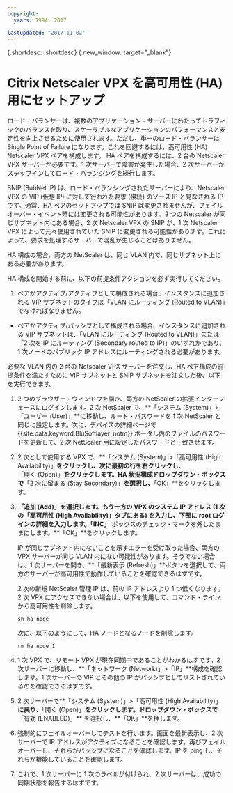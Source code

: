 ```yaml
---
copyright:
  years: 1994, 2017

lastupdated: "2017-11-02"
---
```


{:shortdesc: .shortdesc}
{:new_window: target="_blank"}

# Citrix Netscaler VPX を高可用性 (HA) 用にセットアップ

ロード・バランサーは、複数のアプリケーション・サーバーにわたってトラフィックのバランスを取り、スケーラブルなアプリケーションのパフォーマンスと安定性を向上させるために使用されます。ただし、単一のロード・バランサーは Single Point of Failure になります。これを回避するには、高可用性 (HA) Netscaler VPX ペアを構成します。 HA ペアを構成するには、2 台の Netscaler VPX サーバーが必要です。1 次サーバーで障害が発生した場合、2 次サーバーがステップインしてロード・バランシングを続行します。 

SNIP (SubNet IP) は、ロード・バランシングされたサーバーにより、Netscaler VPX の VIP (仮想 IP) に対して行われた要求 (接続) のソース IP と見なされる IP です。通常、HA ペアのセットアップでは SNIP は変更されませんが、フェイルオーバー・イベント時には変更される可能性があります。2 つの Netscaler が同じサブネット内にある場合、2 次 Netscaler VPX の SNIP が、1 次 Netscaler VPX によって元々使用されていた SNIP に変更される可能性があります。これによって、要求を処理するサーバーで混乱が生じることはありません。

HA 構成の場合、両方の NetScaler は、同じ VLAN 内で、同じサブネット上にある必要があります。

HA 構成を開始する前に、以下の前提条件アクションを必ず実行してください。

1. ペアがアクティブ/アクティブとして構成される場合、インスタンスに追加される VIP サブネットのタイプは「VLAN にルーティング (Routed to VLAN)」でなければなりません。
* ペアがアクティブ/パッシブとして構成される場合、インスタンスに追加される VIP サブネットは、「VLAN にルーティング (Routed to VLAN)」または「2 次を IP にルーティング (Secondary routed to IP)」のいずれかであり、1 次ノードのパブリック IP アドレスにルーティングされる必要があります。

必要な VLAN 内の 2 台の Netscaler VPX サーバーを注文し、HA ペア構成の前提条件を満たすために VIP サブネットと SNIP サブネットを注文した後、以下を実行できます。

1. 2 つのブラウザー・ウィンドウを開き、両方の NetScaler の拡張インターフェースにログインします。2 次 NetScaler で、**「システム (System)」>「ユーザー (User)」**に移動し、ルート・パスワードを 1 次 NetScaler と同じに設定します。次に、デバイスの詳細ページで {{site.data.keyword.BluSoftlayer_notm}} ポータル内のファイルのパスワードを更新して、2 次 NetScaler 用に設定したパスワードと一致させます。

2. 2 次として使用する VPX で、**「システム (System)」>「高可用性 (High Availability)」**をクリックし、次に最初の行を右クリックし、**「開く (Open)」**をクリックします。HA 状況構成ドロップダウン・ボックスで**「2 次に留まる (Stay Secondary)」**を選択し、**「OK」**をクリックします。

3. **「追加 (Add)」**を選択します。もう一方の VPX のシステム IP アドレス (1 次の「高可用性 (High Availability)」タブにある) を入力し、下部に root ログインの詳細を入力します。**「INC」** ボックスのチェック・マークを外したままにします。**「OK」**をクリックします。 
	
	IP が同じサブネット内にないことを示すエラーを受け取った場合、両方の VPX サーバーが同じ VLAN 内にない可能性があります。そうでない場合は、1 次サーバーを開き、**「最新表示 (Refresh)」**ボタンを選択して、両方のサーバーが高可用性で動作していることを確認できるはずです。 

	2 次の新規 NetScaler 管理 IP は、前の IP アドレスより 1 つ低くなります。2 次 VPX にアクセスできない場合は、以下を使用して、コマンド・ラインから高可用性を削除します。

	`sh ha node`

	次に、以下のようにして、HA ノードとなるノードを削除します。
	
	`rm ha node 1`

4. 1 次 VPX で、リモート VPX が現在同期中であることがわかるはずです。2 次サーバーに移動し、**「ネットワーク (Network)」>「IP」**構成を確認します。1 次サーバーの VIP とその他の IP がパッシブとしてリストされているのを確認できるはずです。

6. 2 次サーバーで**「システム (System)」>「高可用性 (High Availability)」**に戻り、**「開く (Open)」**をクリックします。ドロップダウン・ボックスで**「有効 (ENABLED)」** を選択し、**「OK」**を押します。

7. 強制的にフェイルオーバーしてテストを行います。画面を最新表示し、2 次サーバーで IP アドレスがアクティブになることを確認します。再びフェイルオーバーし、それらがパッシブになることを確認します。IP を ping し、それらが機能していることを確認します。

8. これで、1 次サーバーに 1 次のラベルが付けられ、2 次サーバーは、成功の同期状態を報告するはずです。

